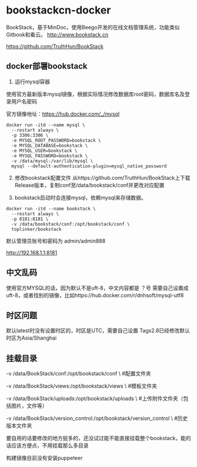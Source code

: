 # bookstackcn-docker

BookStack，基于MinDoc，使用Beego开发的在线文档管理系统，功能类似Gitbook和看云。 http://www.bookstack.cn

https://github.com/TruthHun/BookStack

## docker部署bookstack

1. 运行mysql容器

使用官方最新版本mysql镜像，根据实际情况修改数据库root密码，数据库名及登录用户名密码

官方镜像地址：https://hub.docker.com/_/mysql

```
docker run -itd --name mysql \
  --restart always \
  -p 3306:3306 \
  -e MYSQL_ROOT_PASSWORD=bookstack \
  -e MYSQL_DATABASE=bookstack \
  -e MYSQL_USER=bookstack \
  -e MYSQL_PASSWORD=bookstack \
  -v /data/mysql:/var/lib/mysql \
  mysql --default-authentication-plugin=mysql_native_password
```

2. 修改bookstack配置文件
   从https://github.com/TruthHun/BookStack上下载Release版本，复制conf至/data/bookstack/conf并更改对应配置

3. bookstack启动时会连接mysql，依赖mysql来存储数据。
```
docker run -itd --name bookstack \
  --restart always \
  -p 8181:8181 \
  -v /data/bookstack/conf:/opt/bookstack/conf \
  toplinker/bookstack
```

默认管理员账号和密码为 admin/admin888

http://192.168.1.1:8181

## 中文乱码
使用官方MYSQL的话，因为默认不是uft-8，中文内容都是 ？号
需要自己设置成uft-8，或者找别的镜像，比如https://hub.docker.com/r/dnhsoft/mysql-utf8

## 时区问题
默认latest时没有设置时区的，时区是UTC，需要自己设置
Tags2.8已经修改默认时区为Asia/Shanghai

## 挂载目录
  -v /data/BookStack/conf:/opt/bookstack/conf \ #配置文件夹

  -v /data/BookStack/views:/opt/bookstack/views \ #模板文件夹

  -v /data/BookStack/uploads:/opt/bookstack/uploads \ #上传附件文件夹（包括图片，文件等）

  -v /data/BookStack/version_control:/opt/bookstack/version_control \ #历史版本文件夹

要自用的话要修改的地方挺多的，还没试过能不能直接挂载整个bookstack，能的话应该方便点，不用挂载那么多目录

构建镜像目前没有安装puppeteer
